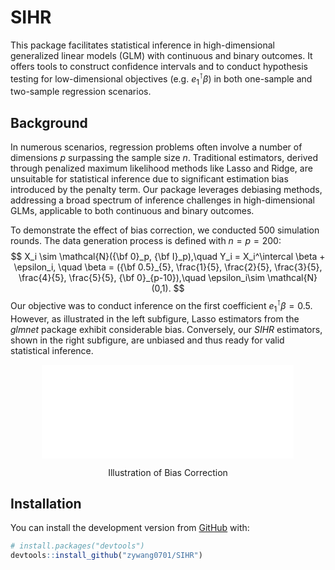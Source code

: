 
# SIHR

This package facilitates statistical inference in high-dimensional
generalized linear models (GLM) with continuous and binary outcomes. It
offers tools to construct confidence intervals and to conduct hypothesis
testing for low-dimensional objectives (e.g. $e_1^\intercal \beta$) in
both one-sample and two-sample regression scenarios.

## Background

In numerous scenarios, regression problems often involve a number of
dimensions $p$ surpassing the sample size $n$. Traditional estimators,
derived through penalized maximum likelihood methods like Lasso and
Ridge, are unsuitable for statistical inference due to significant
estimation bias introduced by the penalty term. Our package leverages
debiasing methods, addressing a broad spectrum of inference challenges
in high-dimensional GLMs, applicable to both continuous and binary
outcomes.

To demonstrate the effect of bias correction, we conducted 500
simulation rounds. The data generation process is defined with
$n=p=200$: $$
X_i \sim \mathcal{N}({\bf 0}_p, {\bf I}_p),\quad Y_i = X_i^\intercal \beta + \epsilon_i, \quad \beta = ({\bf 0.5}_{5}, \frac{1}{5}, \frac{2}{5}, \frac{3}{5}, \frac{4}{5}, \frac{5}{5}, {\bf 0}_{p-10}),\quad \epsilon_i\sim \mathcal{N}(0,1).
$$ Our objective was to conduct inference on the first coefficient
$e_1^\intercal \beta = 0.5$. However, as illustrated in the left
subfigure, Lasso estimators from the *glmnet* package exhibit
considerable bias. Conversely, our *SIHR* estimators, shown in the right
subfigure, are unbiased and thus ready for valid statistical inference.

<div class="figure" style="text-align: center">

<embed src="./images/effect-debias.pdf" title="Illustration of Bias Correction" width="80%" type="application/pdf" />
<p class="caption">
Illustration of Bias Correction
</p>

</div>

## Installation

You can install the development version from
[GitHub](https://github.com/) with:

``` r
# install.packages("devtools")
devtools::install_github("zywang0701/SIHR")
```

<!-- ## Results -->
<!-- We consider the high-dimensional GLM: for $1\leq i\leq n$, -->
<!-- \begin{equation} -->
<!--     \mathbb{E}(y_i \mid X_{i\cdot}) = f(X_{i\cdot}^\intercal \beta),\quad \textrm{with}\; -->
<!--     f(z) = \begin{cases} -->
<!--         z & \quad \textrm{for linear model;}\\ -->
<!--         \exp{(z)} / \left[1 + \exp{(z)} \right] & \quad \textrm{for logistic model;} \\ -->
<!--         %\Phi(z) & \quad \textrm{for probit model} -->
<!--     \end{cases} -->
<!--     \label{eq: glm} -->
<!-- \end{equation} -->
<!-- where $\beta \in \mathbb{R}^p$ denotes the high-dimensional regression vector. In addition to the one-sample setting, we examine the statistical inference methods for the two-sample regression models. Particularly, we generalize the regression model in \eqref{eq: glm} and consider: -->
<!-- \begin{equation} -->
<!--     \mathbb{E}(y_i^{(k)} \mid X_{i\cdot}^{(k)}) = f(X_{i\cdot}^{(k)\intercal} \beta^{(k)}) \quad \textrm{with}\; k=1,2 \; \textrm{and}\; 1\leq i\leq n_k, -->
<!--     \label{eq: two sample glm} -->
<!-- \end{equation} -->
<!-- where $f(\cdot)$ is the pre-specified link function defined as \eqref{eq: glm}. -->
<!-- This package consists of five main functions \texttt{LF}, \texttt{QF}, \texttt{CATE}, \texttt{InnProd}, and \texttt{Dist} implementing the statistical inferences for five different quantities, under the one-sample model \eqref{eq: glm} or two-sample model \eqref{eq: two sample glm}. -->
<!-- \begin{enumerate} -->
<!--     \item \texttt{LF}, abbreviated for linear functional, implements the inference approach for $\xnew^\intercal \beta$, with $\xnew \in \RR^p$ denoting a loading vector. -->
<!--     With $\xnew = e_j$ as a special case, \texttt{LF} infers the regression coefficient $\beta_j$. -->
<!--     \item \texttt{QF}, abbreviated for quadratic functional, makes inferences for $\beta^{\intercal} A \beta$. $A$ is either a pre-specified submatrix or the unknown covariance matrix $\mathbb{E}(X_{i\cdot}X_{i\cdot}^\intercal)$. -->
<!--     \item \texttt{CATE}, abbreviated for conditional average treatment effect, is to make inference for $f(\xnew^\intercal \beta^{(2)}) - f(\xnew^\intercal \beta^{(1)})$. This difference measures the discrepancy between conditional means, closely related to the conditional average treatment effect for the new observation with covariates $\xnew$. -->
<!--     \item \texttt{InnProd}, abbreviated for inner products, implements the statistical inference for $\beta^{(1)\intercal} A \beta^{(2)}$. The inner products measure the similarity between the high-dimensional vectors $\beta^{(1)}$ and $\beta^{(2)}$, which is useful in capturing the genetic relatedness in the GWAS applications. -->
<!--     \item \texttt{Dist}, short-handed for distance, makes inferences for the weighted distances  $\gamma^\intercal A \gamma$ with $\gamma = \beta^{(2)} - \beta^{(1)}$. The distance measure is useful in comparing different high-dimensional regression vectors. -->
<!-- \end{enumerate} -->
